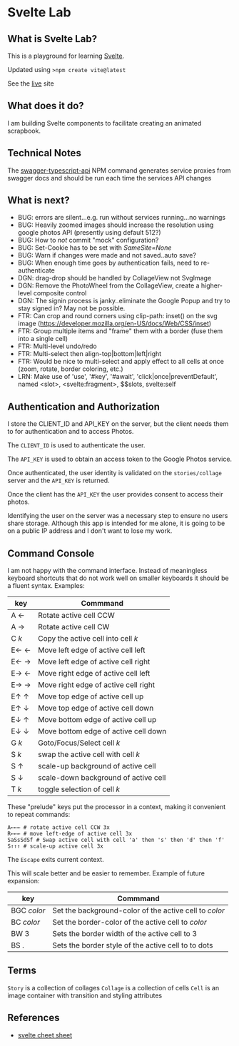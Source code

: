 # Svelte Lab

## What is Svelte Lab?

This is a playground for learning [Svelte](https://svelte.dev/).

Updated using `>npm create vite@latest`

See the [live](https://ca0v.github.io/svelte-lab) site

## What does it do?

I am building Svelte components to facilitate creating an animated scrapbook.

## Technical Notes

The [swagger-typescript-api](https://github.com/acacode/swagger-typescript-api) NPM command generates service proxies from swagger docs and should be run each time the services API changes

## What is next?

* BUG: errors are silent...e.g. run without services running...no warnings
* BUG: Heavily zoomed images should increase the resolution using google photos API (presently using default 512?)
* BUG: How to *not* commit "mock" configuration?
* BUG: Set-Cookie has to be set with *SameSite=None*
* BUG: Warn if changes were made and not saved..auto save?
* BUG: When enough time goes by authentication fails, need to re-authenticate
* DGN: drag-drop should be handled by CollageView not SvgImage
* DGN: Remove the PhotoWheel from the CollageView, create a higher-level composite control
* DGN: The signin process is janky..eliminate the Google Popup and try to stay signed in? May not be possible.
* FTR: Can crop and round corners using clip-path: inset() on the svg image (<https://developer.mozilla.org/en-US/docs/Web/CSS/inset>)
* FTR: Group multiple items and "frame" them with a border (fuse them into a single cell)
* FTR: Multi-level undo/redo
* FTR: Multi-select then align-top|bottom|left|right
* FTR: Would be nice to multi-select and apply effect to all cells at once (zoom, rotate, border coloring, etc.)
* LRN: Make use of 'use', '#key', '#await', 'click|once|preventDefault', named &lt;slot&gt;, &lt;svelte:fragment&gt;, $$slots, svelte:self

## Authentication and Authorization

I store the CLIENT_ID and API_KEY on the server, but the client needs them to for authentication and to access Photos.

The `CLIENT_ID` is used to authenticate the user.

The `API_KEY` is used to obtain an access token to the Google Photos service.

Once authenticated, the user identity is validated on the `stories/collage` server and the `API_KEY` is returned.

Once the client has the `API_KEY` the user provides consent to access their photos.

Identifying the user on the server was a necessary step to ensure no users share storage.  Although this app is intended for me alone, it is going to be on a public IP address and I don't want to lose my work.

## Command Console

I am not happy with the command interface.  Instead of meaningless keyboard shortcuts that do not work well on smaller keyboards it should be a fluent syntax.  Examples:

| key   | Commmand |
| ----- | -------- |
| A ←   | Rotate active cell CCW |
| A →   | Rotate active cell CW |
| C *k* | Copy the active cell into cell *k*|
| E← ←  | Move left edge of active cell left |
| E← →  | Move left edge of active cell right |
| E→ ←  | Move right edge of active cell left |
| E→ →  | Move right edge of active cell right |
| E↑ ↑  | Move top edge of active cell up |
| E↑ ↓  | Move top edge of active cell down|
| E↓ ↑  | Move bottom edge of active cell up |
| E↓ ↓  | Move bottom edge of active cell down |
| G *k* | Goto/Focus/Select cell *k*|
| S *k* | swap the active cell with cell *k*|
| S ↑   | scale-up background of active cell |
| S ↓   | scale-down background of active cell |
| T *k* | toggle selection of cell *k* |

These "prelude" keys put the processor in a context, making it convenient to repeat commands:

    A←←← # rotate active cell CCW 3x
    R←←← # move left-edge of active cell 3x
    SaSsSdSf # Swap active cell with cell 'a' then 's' then 'd' then 'f'
    S↑↑↑ # scale-up active cell 3x

The `Escape` exits current context.

This will scale better and be easier to remember.  Example of future expansion:

| key  | Commmand |
| ---- | -------- |
| BGC *color* | Set the background-color of the active cell to *color* |
| BC *color* | Set the border-color of the active cell to *color* |
| BW 3 | Sets the border width of the active cell to 3|
| BS . | Sets the border style of the active cell to to dots|

## Terms

`Story` is a collection of collages
`Collage` is a collection of cells
`Cell` is an image container with transition and styling attributes

## References

* [svelte cheet sheet](https://sveltesociety.dev/cheatsheet)
